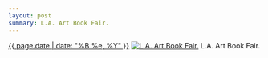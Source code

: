 ```yaml
---
layout: post
summary: L.A. Art Book Fair.
---
```


<p>
  <time><a href="/284">{{ page.date | date: "%B %e, %Y" }}</a></time>
  <a href="/284"><img src="{{ site.assets_url }}/284-640.jpg" srcset="{{ site.assets_url }}/284-1280.jpg 1280w, {{ site.assets_url }}/284-960.jpg 960w, {{ site.assets_url }}/284-640.jpg 640w, {{ site.assets_url }}/284-320.jpg 320w" sizes="(min-width: 700px) 50vw, calc(100vw - 2rem)" alt="L.A. Art Book Fair." /></a>
  <span>L.A. Art Book Fair.</span>
</p>
